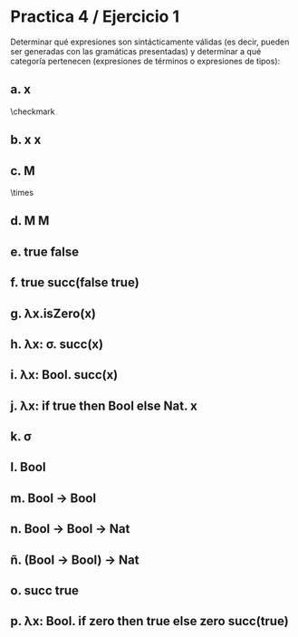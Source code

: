 # Practica 4 / Ejercicio 1  
Determinar qué expresiones son sintácticamente válidas (es decir, pueden ser generadas con las gramáticas presentadas) y determinar a qué categoría pertenecen (expresiones de términos o expresiones de tipos):  
## a. x  
\checkmark
## b. x x  
## c. M  
\times
## d. M M  
## e. true false  
## f. true succ(false true)  
## g. λx.isZero(x)  
## h. λx: σ. succ(x)  
## i. λx: Bool. succ(x)  
## j. λx: if true then Bool else Nat. x  
## k. σ  
## l. Bool  
## m. Bool → Bool  
## n. Bool → Bool → Nat  
## ñ. (Bool → Bool) → Nat  
## o. succ true  
## p. λx: Bool. if zero then true else zero succ(true)

